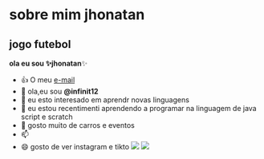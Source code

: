 # sobre mim **jhonatan**
## jogo futebol
**ola eu sou ✨jhonatan**✨
- :+1: O meu [e-mail](jhonatan.nogueira.santos@escola.pr.gov.br)
- 👋 ola,eu sou ****@infinit12****
- 👀 eu esto interesado em aprendr novas linguagens
- 🌱 eu estou recentimenti aprendendo a programar na linguagem de java script e scratch
- 💞️ gosto muito de carros e eventos
- 📫 
- 😄 gosto de  ver instagram e tikto
![](https://img.shields.io/badge/Xbox-107C10?style=for-the-badge&logo=xbox&logoColor=white)
![](https://img.shields.io/badge/Steam-000000?style=for-the-badge&logo=steam&logoColor=white
)

